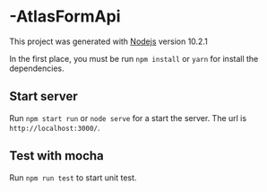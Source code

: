 # -AtlasFormApi

This project was generated with [Nodejs](https://github.com/nodejs/node) version 10.2.1

In the first place, you must be run `npm install` or `yarn` for install the dependencies.


## Start server

Run `npm start run` or `node serve` for a start the server. The url is `http://localhost:3000/`.

## Test with mocha

Run `npm run test` to start unit test.
